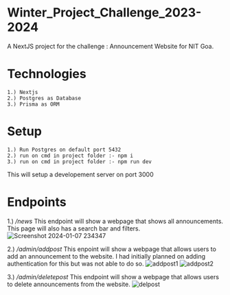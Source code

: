 # Winter_Project_Challenge_2023-2024
A NextJS project for the challenge : Announcement Website for NIT Goa.

# Technologies
```
1.) Nextjs
2.) Postgres as Database
3.) Prisma as ORM
``` 


# Setup
```
1.) Run Postgres on default port 5432
2.) run on cmd in project folder :- npm i
3.) run on cmd in project folder :- npm run dev
```

This will setup a developement server on port 3000

# Endpoints
1.) */news*
This endpoint will show a webpage that shows all announcements. This page will also has a search bar and filters.
![Screenshot 2024-01-07 234347](https://github.com/joyal343/Winter_Project_Challenge_2023-2024/assets/136673083/0cf1283d-95c1-4525-a7d3-ef062b3c3704)

2.) */admin/addpost*
This enpoint will show a webpage that allows users to add an announcement to the website. I had initially planned on adding authentication for this but was not able to do so.
![addpost1](https://github.com/joyal343/Winter_Project_Challenge_2023-2024/assets/136673083/ca31880c-06a8-46a9-a478-5a4a1855b64f)
![addpost2](https://github.com/joyal343/Winter_Project_Challenge_2023-2024/assets/136673083/5cf3d166-99cb-4a27-992c-b253cd51d5fb)

3.) */admin/deletepost*
This endpoint will show a webpage that allows users to delete announcements from the website.
![delpost](https://github.com/joyal343/Winter_Project_Challenge_2023-2024/assets/136673083/ef5db1fb-93c7-45ad-8f14-12420dfae85f)


